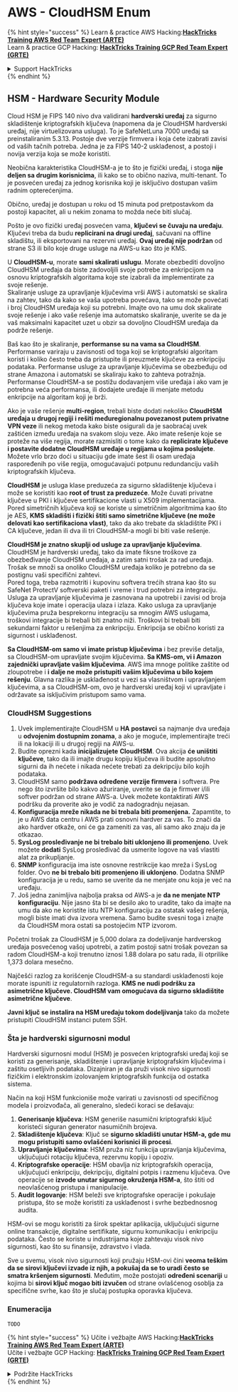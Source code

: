 # AWS - CloudHSM Enum

{% hint style="success" %}
Learn & practice AWS Hacking:<img src="../../../.gitbook/assets/image (1) (1).png" alt="" data-size="line">[**HackTricks Training AWS Red Team Expert (ARTE)**](https://training.hacktricks.xyz/courses/arte)<img src="../../../.gitbook/assets/image (1) (1).png" alt="" data-size="line">\
Learn & practice GCP Hacking: <img src="../../../.gitbook/assets/image (2).png" alt="" data-size="line">[**HackTricks Training GCP Red Team Expert (GRTE)**<img src="../../../.gitbook/assets/image (2).png" alt="" data-size="line">](https://training.hacktricks.xyz/courses/grte)

<details>

<summary>Support HackTricks</summary>

* Check the [**subscription plans**](https://github.com/sponsors/carlospolop)!
* **Join the** 💬 [**Discord group**](https://discord.gg/hRep4RUj7f) or the [**telegram group**](https://t.me/peass) or **follow** us on **Twitter** 🐦 [**@hacktricks\_live**](https://twitter.com/hacktricks\_live)**.**
* **Share hacking tricks by submitting PRs to the** [**HackTricks**](https://github.com/carlospolop/hacktricks) and [**HackTricks Cloud**](https://github.com/carlospolop/hacktricks-cloud) github repos.

</details>
{% endhint %}

## HSM - Hardware Security Module

Cloud HSM je FIPS 140 nivo dva validirani **hardverski uređaj** za sigurno skladištenje kriptografskih ključeva (napomena da je CloudHSM hardverski uređaj, nije virtuelizovana usluga). To je SafeNetLuna 7000 uređaj sa preinstaliranim 5.3.13. Postoje dve verzije firmvera i koja ćete izabrati zavisi od vaših tačnih potreba. Jedna je za FIPS 140-2 usklađenost, a postoji i novija verzija koja se može koristiti.

Neobična karakteristika CloudHSM-a je to što je fizički uređaj, i stoga **nije deljen sa drugim korisnicima**, ili kako se to obično naziva, multi-tenant. To je posvećen uređaj za jednog korisnika koji je isključivo dostupan vašim radnim opterećenjima.

Obično, uređaj je dostupan u roku od 15 minuta pod pretpostavkom da postoji kapacitet, ali u nekim zonama to možda neće biti slučaj.

Pošto je ovo fizički uređaj posvećen vama, **ključevi se čuvaju na uređaju**. Ključevi treba da budu **replicirani na drugi uređaj**, sačuvani na offline skladištu, ili eksportovani na rezervni uređaj. **Ovaj uređaj nije podržan** od strane S3 ili bilo koje druge usluge na AWS-u kao što je KMS.

U **CloudHSM-u**, morate **sami skalirati uslugu**. Morate obezbediti dovoljno CloudHSM uređaja da biste zadovoljili svoje potrebe za enkripcijom na osnovu kriptografskih algoritama koje ste izabrali da implementirate za svoje rešenje.\
Skaliranje usluge za upravljanje ključevima vrši AWS i automatski se skalira na zahtev, tako da kako se vaša upotreba povećava, tako se može povećati i broj CloudHSM uređaja koji su potrebni. Imajte ovo na umu dok skalirate svoje rešenje i ako vaše rešenje ima automatsko skaliranje, uverite se da je vaš maksimalni kapacitet uzet u obzir sa dovoljno CloudHSM uređaja da podrže rešenje.

Baš kao što je skaliranje, **performanse su na vama sa CloudHSM**. Performanse variraju u zavisnosti od toga koji se kriptografski algoritam koristi i koliko često treba da pristupite ili preuzmete ključeve za enkripciju podataka. Performanse usluge za upravljanje ključevima se obezbeđuju od strane Amazona i automatski se skaliraju kako to zahteva potražnja. Performanse CloudHSM-a se postižu dodavanjem više uređaja i ako vam je potrebna veća performansa, ili dodajete uređaje ili menjate metodu enkripcije na algoritam koji je brži.

Ako je vaše rešenje **multi-region**, trebali biste dodati nekoliko **CloudHSM uređaja u drugoj regiji i rešiti međuregionalnu povezanost putem privatne VPN veze** ili nekog metoda kako biste osigurali da je saobraćaj uvek zaštićen između uređaja na svakom sloju veze. Ako imate rešenje koje se proteže na više regija, morate razmisliti o tome kako da **replicirate ključeve i postavite dodatne CloudHSM uređaje u regijama u kojima poslujete**. Možete vrlo brzo doći u situaciju gde imate šest ili osam uređaja raspoređenih po više regija, omogućavajući potpunu redundanciju vaših kriptografskih ključeva.

**CloudHSM** je usluga klase preduzeća za sigurno skladištenje ključeva i može se koristiti kao **root of trust za preduzeće**. Može čuvati privatne ključeve u PKI i ključeve sertifikacione vlasti u X509 implementacijama. Pored simetričnih ključeva koji se koriste u simetričnim algoritmima kao što je AES, **KMS skladišti i fizički štiti samo simetrične ključeve (ne može delovati kao sertifikaciona vlast)**, tako da ako trebate da skladištite PKI i CA ključeve, jedan ili dva ili tri CloudHSM-a mogli bi biti vaše rešenje.

**CloudHSM je znatno skuplji od usluge za upravljanje ključevima**. CloudHSM je hardverski uređaj, tako da imate fiksne troškove za obezbeđivanje CloudHSM uređaja, a zatim satni trošak za rad uređaja. Trošak se množi sa onoliko CloudHSM uređaja koliko je potrebno da se postignu vaši specifični zahtevi.\
Pored toga, treba razmotriti i kupovinu softvera trećih strana kao što su SafeNet ProtectV softverski paketi i vreme i trud potrebni za integraciju. Usluga za upravljanje ključevima je zasnovana na upotrebi i zavisi od broja ključeva koje imate i operacija ulaza i izlaza. Kako usluga za upravljanje ključevima pruža besprekornu integraciju sa mnogim AWS uslugama, troškovi integracije bi trebali biti znatno niži. Troškovi bi trebali biti sekundarni faktor u rešenjima za enkripciju. Enkripcija se obično koristi za sigurnost i usklađenost.

**Sa CloudHSM-om samo vi imate pristup ključevima** i bez previše detalja, sa CloudHSM-om upravljate svojim ključevima. **Sa KMS-om, vi i Amazon zajednički upravljate vašim ključevima**. AWS ima mnoge politike zaštite od zloupotrebe i **i dalje ne može pristupiti vašim ključevima u bilo kojem rešenju**. Glavna razlika je usklađenost u vezi sa vlasništvom i upravljanjem ključevima, a sa CloudHSM-om, ovo je hardverski uređaj koji vi upravljate i održavate sa isključivim pristupom samo vama.

### CloudHSM Suggestions

1. Uvek implementirajte CloudHSM u **HA postavci** sa najmanje dva uređaja u **odvojenim dostupnim zonama**, a ako je moguće, implementirajte treći ili na lokaciji ili u drugoj regiji na AWS-u.
2. Budite oprezni kada **inicijalizujete** **CloudHSM**. Ova akcija **će uništiti ključeve**, tako da ili imajte drugu kopiju ključeva ili budite apsolutno sigurni da ih nećete i nikada nećete trebati za dekripciju bilo kojih podataka.
3. CloudHSM samo **podržava određene verzije firmvera** i softvera. Pre nego što izvršite bilo kakvo ažuriranje, uverite se da je firmver i/ili softver podržan od strane AWS-a. Uvek možete kontaktirati AWS podršku da proverite ako je vodič za nadogradnju nejasan.
4. **Konfiguracija mreže nikada ne bi trebala biti promenjena.** Zapamtite, to je u AWS data centru i AWS prati osnovni hardver za vas. To znači da ako hardver otkaže, oni će ga zameniti za vas, ali samo ako znaju da je otkazao.
5. **SysLog prosleđivanje ne bi trebalo biti uklonjeno ili promenjeno**. Uvek možete **dodati** SysLog prosleđivač da usmerite logove na vaš vlastiti alat za prikupljanje.
6. **SNMP** konfiguracija ima iste osnovne restrikcije kao mreža i SysLog folder. Ovo **ne bi trebalo biti promenjeno ili uklonjeno**. Dodatna SNMP konfiguracija je u redu, samo se uverite da ne menjate onu koja je već na uređaju.
7. Još jedna zanimljiva najbolja praksa od AWS-a je **da ne menjate NTP konfiguraciju**. Nije jasno šta bi se desilo ako to uradite, tako da imajte na umu da ako ne koristite istu NTP konfiguraciju za ostatak vašeg rešenja, mogli biste imati dva izvora vremena. Samo budite svesni toga i znajte da CloudHSM mora ostati sa postojećim NTP izvorom.

Početni trošak za CloudHSM je 5,000 dolara za dodeljivanje hardverskog uređaja posvećenog vašoj upotrebi, a zatim postoji satni trošak povezan sa radom CloudHSM-a koji trenutno iznosi 1.88 dolara po satu rada, ili otprilike 1,373 dolara mesečno.

Najčešći razlog za korišćenje CloudHSM-a su standardi usklađenosti koje morate ispuniti iz regulatornih razloga. **KMS ne nudi podršku za asimetrične ključeve. CloudHSM vam omogućava da sigurno skladištite asimetrične ključeve**.

**Javni ključ se instalira na HSM uređaju tokom dodeljivanja** tako da možete pristupiti CloudHSM instanci putem SSH.

### Šta je hardverski sigurnosni modul

Hardverski sigurnosni modul (HSM) je posvećen kriptografski uređaj koji se koristi za generisanje, skladištenje i upravljanje kriptografskim ključevima i zaštitu osetljivih podataka. Dizajniran je da pruži visok nivo sigurnosti fizičkim i elektronskim izolovanjem kriptografskih funkcija od ostatka sistema.

Način na koji HSM funkcioniše može varirati u zavisnosti od specifičnog modela i proizvođača, ali generalno, sledeći koraci se dešavaju:

1. **Generisanje ključeva**: HSM generiše nasumični kriptografski ključ koristeći siguran generator nasumičnih brojeva.
2. **Skladištenje ključeva**: Ključ se **sigurno skladišti unutar HSM-a, gde mu mogu pristupiti samo ovlašćeni korisnici ili procesi**.
3. **Upravljanje ključevima**: HSM pruža niz funkcija upravljanja ključevima, uključujući rotaciju ključeva, rezervnu kopiju i opoziv.
4. **Kriptografske operacije**: HSM obavlja niz kriptografskih operacija, uključujući enkripciju, dekripciju, digitalni potpis i razmenu ključeva. Ove operacije se **izvode unutar sigurnog okruženja HSM-a**, što štiti od neovlašćenog pristupa i manipulacije.
5. **Audit logovanje**: HSM beleži sve kriptografske operacije i pokušaje pristupa, što se može koristiti za usklađenost i svrhe bezbednosnog audita.

HSM-ovi se mogu koristiti za širok spektar aplikacija, uključujući sigurne online transakcije, digitalne sertifikate, sigurnu komunikaciju i enkripciju podataka. Često se koriste u industrijama koje zahtevaju visok nivo sigurnosti, kao što su finansije, zdravstvo i vlada.

Sve u svemu, visok nivo sigurnosti koji pružaju HSM-ovi čini **veoma teškim da se sirovi ključevi izvade iz njih, a pokušaj da se to uradi često se smatra kršenjem sigurnosti**. Međutim, može postojati **određeni scenariji** u kojima bi **sirovi ključ mogao biti izvučen** od strane ovlašćenog osoblja za specifične svrhe, kao što je slučaj postupka oporavka ključeva.

### Enumeracija
```
TODO
```
{% hint style="success" %}
Učite i vežbajte AWS Hacking:<img src="../../../.gitbook/assets/image (1) (1).png" alt="" data-size="line">[**HackTricks Training AWS Red Team Expert (ARTE)**](https://training.hacktricks.xyz/courses/arte)<img src="../../../.gitbook/assets/image (1) (1).png" alt="" data-size="line">\
Učite i vežbajte GCP Hacking: <img src="../../../.gitbook/assets/image (2).png" alt="" data-size="line">[**HackTricks Training GCP Red Team Expert (GRTE)**<img src="../../../.gitbook/assets/image (2).png" alt="" data-size="line">](https://training.hacktricks.xyz/courses/grte)

<details>

<summary>Podržite HackTricks</summary>

* Proverite [**planove pretplate**](https://github.com/sponsors/carlospolop)!
* **Pridružite se** 💬 [**Discord grupi**](https://discord.gg/hRep4RUj7f) ili [**telegram grupi**](https://t.me/peass) ili **pratite** nas na **Twitteru** 🐦 [**@hacktricks\_live**](https://twitter.com/hacktricks\_live)**.**
* **Podelite hakerske trikove slanjem PR-ova na** [**HackTricks**](https://github.com/carlospolop/hacktricks) i [**HackTricks Cloud**](https://github.com/carlospolop/hacktricks-cloud) github repozitorijume.

</details>
{% endhint %}
